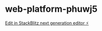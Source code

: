# web-platform-phuwj5

[Edit in StackBlitz next generation editor ⚡️](https://stackblitz.com/~/github.com/PravarChaturvedi/web-platform-phuwj5)